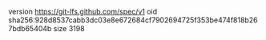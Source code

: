 version https://git-lfs.github.com/spec/v1
oid sha256:928d8537cabb3dc03e8e672684cf7902694725f353be474f818b267bdb65404b
size 3198
